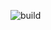 ![build](https://github.com/javagurulv/ok_ru_java_junior_2021_summer/actions/workflows/build.yaml/badge.svg)
